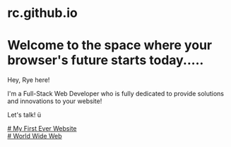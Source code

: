 # rc.github.io
<html>
<body>
<h1>
Welcome to the space where your browser's future starts today.....
</h1>
<p>Hey, Rye here!

I'm a Full-Stack Web Developer who is fully dedicated to provide solutions and innovations to your website! 
 
Let's talk! ü
  
</p>
<dt>
<a href="https://ryecorral.github.io/rc.github.io/My1stWebSite.html"># My First Ever Website</a>
</dt>
<dt>
<a href="https://ryecorral.github.io/rc.github.io/WorldWideWeb"># World Wide Web</a>
</dt>

</body>
</html>
